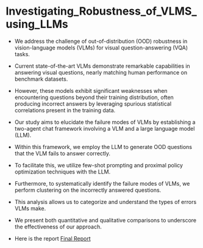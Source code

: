 # Investigating_Robustness_of_VLMS_using_LLMs
-  We address the challenge of out-of-distribution (OOD) robustness in vision-language models (VLMs) for visual question-answering (VQA) tasks.

-  Current state-of-the-art VLMs demonstrate remarkable capabilities in answering visual questions, nearly matching human performance on benchmark datasets.
-  However, these models exhibit significant weaknesses when encountering questions beyond their training distribution, often producing incorrect answers by leveraging spurious statistical correlations present in the training data.

-  Our study aims to elucidate the failure modes of VLMs by establishing a two-agent chat framework involving a VLM and a large language model (LLM).
-  Within this framework, we employ the LLM to generate OOD questions that the VLM fails to answer correctly.

-  To facilitate this, we utilize few-shot prompting and proximal policy optimization techniques with the LLM.
-  Furthermore, to systematically identify the failure modes of VLMs, we perform clustering on the incorrectly answered questions.

-  This analysis allows us to categorize and understand the types of errors VLMs make.
-  We present both quantitative and qualitative comparisons to underscore the effectiveness of our approach.

-  Here is the report [Final Report](https://github.com/maciusyoury15/Investigating_Robustness_of_VLMS_using_LLMs/blob/main/IFT6289_H24_Final_Report.pdf)
